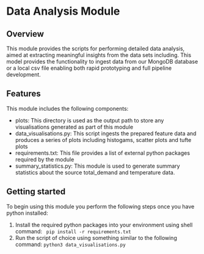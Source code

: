 # Data Analysis Module

## Overview
This module provides the scripts for performing detailed data analysis, aimed at extracting meaningful insights from the data sets including. This model provides the functionality to ingest data from our MongoDB database or a local csv file enabling both rapid prototyping and full pipeline development.

## Features
This module includes the following components:
- plots: This directory is used as the output path to store any visualisations generated as part of this module
- data_visualisations.py: This script ingests the prepared feature data and produces a series of plots including histogams, scatter plots and tufte plots
- requirements.txt: This file provides a list of external python packages required by the module
- summary_statistics.py: This module is used to generate summary statistics about the source total_demand and temperature data.

## Getting started
To begin using this module you perform the following steps once you have python installed:
1. Install the required python packages into your environment using shell command:
``` pip install -r requirements.txt```
2. Run the script of choice using something similar to the following command:
```python3 data_visualisations.py```